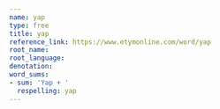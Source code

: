 ```yaml
---
name: yap
type: free
title: yap
reference_link: https://www.etymonline.com/word/yap
root_name: 
root_language: 
denotation: 
word_sums:
- sum: 'Yap + '
  respelling: yap
---
```


